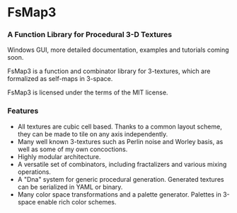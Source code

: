 # FsMap3
### A Function Library for Procedural 3-D Textures

Windows GUI, more detailed documentation, examples and tutorials coming soon.

FsMap3 is a function and combinator library for 3-textures, which are formalized as self-maps in 3-space.

FsMap3 is licensed under the terms of the MIT license.

### Features

* All textures are cubic cell based. Thanks to a common layout scheme, they can be made to tile on any axis independently.
* Many well known 3-textures such as Perlin noise and Worley basis, as well as some of my own concoctions.
* Highly modular architecture.
* A versatile set of combinators, including fractalizers and various mixing operations.
* A "Dna" system for generic procedural generation. Generated textures can be serialized in YAML or binary.
* Many color space transformations and a palette generator. Palettes in 3-space enable rich color schemes.
